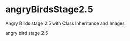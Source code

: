 # angryBirdsStage2.5
Angry Birds stage 2.5 with Class Inheritance and Images

angry bird stage 2.5 


